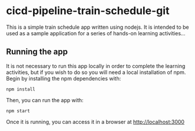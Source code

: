# cicd-pipeline-train-schedule-git

This is a simple train schedule app written using nodejs. It is intended to be used as a sample application for a series of hands-on learning activities...

## Running the app

It is not necessary to run this app locally in order to complete the learning activities, but if you wish to do so you will need a local installation of npm. Begin by installing the npm dependencies with:

    npm install

Then, you can run the app with:

    npm start

Once it is running, you can access it in a browser at [http://localhost:3000](http://localhost:3000)
